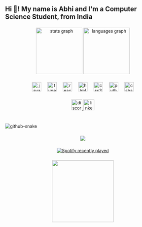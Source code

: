 <h2 align="left">Hi 👋! My name is Abhi and I'm a Computer Science Student, from India</h2>

###

<div align="center">
  <img src="https://github-readme-stats.vercel.app/api?username=selfAnnihilator&hide_title=false&hide_rank=false&show_icons=true&include_all_commits=true&count_private=true&disable_animations=false&theme=dracula&locale=en&hide_border=false" height="150" alt="stats graph"  />
  <img src="https://github-readme-stats.vercel.app/api/top-langs?username=selfAnnihilator&locale=en&hide_title=false&layout=compact&card_width=320&langs_count=5&theme=dracula&hide_border=false" height="150" alt="languages graph"  />
</div>

###

<div align="center">
  <img src="https://cdn.jsdelivr.net/gh/devicons/devicon/icons/javascript/javascript-original.svg" height="30" alt="javascript logo"  />
  <img width="12" />
  <img src="https://cdn.jsdelivr.net/gh/devicons/devicon/icons/typescript/typescript-original.svg" height="30" alt="typescript logo"  />
  <img width="12" />
  <img src="https://cdn.jsdelivr.net/gh/devicons/devicon/icons/react/react-original.svg" height="30" alt="react logo"  />
  <img width="12" />
  <img src="https://cdn.jsdelivr.net/gh/devicons/devicon/icons/html5/html5-original.svg" height="30" alt="html5 logo"  />
  <img width="12" />
  <img src="https://cdn.jsdelivr.net/gh/devicons/devicon/icons/css3/css3-original.svg" height="30" alt="css3 logo"  />
  <img width="12" />
  <img src="https://cdn.jsdelivr.net/gh/devicons/devicon/icons/python/python-original.svg" height="30" alt="python logo"  />
  <img width="12" />
  <img src="https://cdn.jsdelivr.net/gh/devicons/devicon/icons/csharp/csharp-original.svg" height="30" alt="csharp logo"  />
</div>

###

<div align="center">
  <a href="https://discord.gg/Xby85DPfeC" target="_blank">
    <img src="https://img.shields.io/static/v1?message=Discord&logo=discord&label=&color=7289DA&logoColor=white&labelColor=&style=for-the-badge" height="35" alt="discord logo"  />
  </a>
  <a href="www.linkedin.com/in/abhinav-pankajakshan" target="_blank">
    <img src="https://img.shields.io/static/v1?message=LinkedIn&logo=linkedin&label=&color=0077B5&logoColor=white&labelColor=&style=for-the-badge" height="35" alt="linkedin logo"  />
  </a>
</div>

###

<br clear="both">

<!-- <img src="https://raw.githubusercontent.com/selfAnnihilator/selfAnnihilator/output/snake.svg" alt="Snake animation" /> -->
<picture>
  <source media="(prefers-color-scheme: dark)" srcset="https://github.com/selfAnnihilator/selfAnnihilator/blob/output/github-snake-dark.svg" />
  <source media="(prefers-color-scheme: light)" srcset="https://github.com/selfAnnihilator/selfAnnihilator/blob/output/github-snake.svg" />
  <img alt="github-snake" src="https://raw.githubusercontent.com/tobiasmeyhoefer/tobiasmeyhoefer/output/github-snake.svg" />
</picture>

###

<div align="center">
  <img src="https://profile-counter.glitch.me/selfAnnihilator/count.svg?"  />
</div>

###

<div align="center">
  <a href="https://open.spotify.com/user/31b6p46m4hccfman7ssd4nyudrae">
    <img src="https://spotify-recently-played-readme.vercel.app/api?user=31b6p46m4hccfman7ssd4nyudrae&count=5&unique=true" alt="Spotify recently played"  />
  </a>
</div>

###

<div align="center">
  <img height="200" src="https://media.giphy.com/media/drbVaz0UbtXokSbj3F/giphy.gif?cid=ecf05e47i2yomk2717e3uswbofeprfbov40j73nrkm9mghts&ep=v1_gifs_search&rid=giphy.gif&ct=g"  />
</div>

###